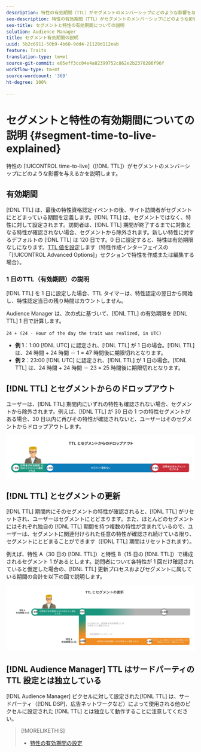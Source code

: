 ```yaml
---
description: 特性の有効期間（TTL）がセグメントのメンバーシップにどのような影響を与えるかを説明します。
seo-description: 特性の有効期間（TTL）がセグメントのメンバーシップにどのような影響を与えるかを説明します。
seo-title: セグメントと特性の有効期間についての説明
solution: Audience Manager
title: セグメント有効期間の説明
uuid: 5b2c6911-50b9-4b68-9dd4-21128d112eab
feature: Traits
translation-type: tm+mt
source-git-commit: e05eff3cc04e4a82399752c862e2b2370286f96f
workflow-type: tm+mt
source-wordcount: '369'
ht-degree: 100%

---
```



# セグメントと特性の有効期間についての説明 {#segment-time-to-live-explained}

特性の [!UICONTROL time-to-live]（[!DNL TTL]）がセグメントのメンバーシップにどのような影響を与えるかを説明します。

<!-- segment-ttl-explained.xml -->

## 有効期間

[!DNL TTL] は、最後の特性資格認定イベントの後、サイト訪問者がセグメントにとどまっている期間を定義します。[!DNL TTL] は、セグメントではなく、特性に対して設定されます。訪問者は、[!DNL TTL] 期間が終了するまでに対象となる特性が確認されない場合、セグメントから除外されます。新しい特性に対するデフォルトの [!DNL TTL] は 120 日です。0 日に設定すると、特性は有効期限なしになります。[TTL 値を設定](../../features/traits/create-onboarded-rule-based-traits.md#set-expiration-interval)します（特性作成インターフェイスの「[!UICONTROL Advanced Options]」セクションで特性を作成または編集する場合）。

### 1 日のTTL（有効期限）の説明

[!DNL TTL] を 1 日に設定した場合、TTL タイマーは、特性認定の翌日から開始し、特性認定当日の残り時間はカウントしません。

Audience Manager は、次の式に基づいて、[!DNL TTL] の有効期限を [!DNL TTL] 1 日で計算します。

`24 + (24 - Hour of the day the trait was realized, in UTC)`

* **例 1**：1:00 [!DNL UTC] に認定され、[!DNL TTL] が 1 日の場合。[!DNL TTL] は、24 時間 + 24 時間 － 1 = 47 時間後に期限切れとなります。
* **例 2**：23:00 [!DNL UTC] に認定され、[!DNL TTL] が 1 日の場合。[!DNL TTL] は、24 時間 + 24 時間 － 23 = 25 時間後に期限切れとなります。

## [!DNL TTL] とセグメントからのドロップアウト

ユーザーは、[!DNL TTL] 期間内にいずれの特性も確認されない場合、セグメントから除外されます。例えば、[!DNL TTL] が 30 日の 1 つの特性セグメントがある場合、30 日以内に再びその特性が確認されないと、ユーザーはそのセグメントからドロップアウトします。

![](assets/ttl-explained.png)

## [!DNL TTL] とセグメントの更新

[!DNL TTL] 期間内にそのセグメントの特性が確認されると、[!DNL TTL] がリセットされ、ユーザーはセグメントにとどまります。また、ほとんどのセグメントにはそれぞれ独自の [!DNL TTL] 期間を持つ複数の特性が含まれているので、ユーザーは、セグメントに関連付けられた任意の特性が確認され続けている限り、セグメントにとどまることができます（[!DNL TTL] 期間はリセットされます）。

例えば、特性 A（30 日の [!DNL TTL]）と特性 B（15 日の [!DNL TTL]）で構成されるセグメント 1 があるとします。訪問者について各特性が 1 回だけ確認されていると仮定した場合の、[!DNL TTL] 更新プロセスおよびセグメントに属している期間の合計を以下の図で説明します。

![](assets/ttl-renewal.png)

## [!DNL Audience Manager] TTL はサードパーティの TTL 設定とは独立している

[!DNL Audience Manager] ピクセルに対して設定された[!DNL TTL] は、サードパーティ（[!DNL DSP]、広告ネットワークなど）によって使用される他のピクセルに設定された [!DNL TTL] とは独立して動作することに注意してください。

>[!MORELIKETHIS]
>
>* [特性の有効期間の設定](../../features/traits/create-onboarded-rule-based-traits.md#set-expiration-interval)

